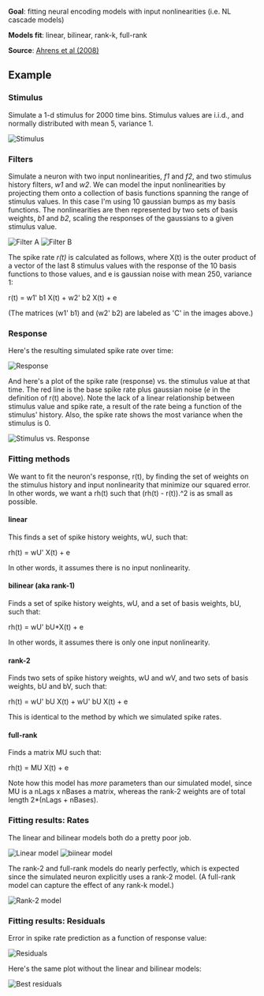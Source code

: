 
__Goal__: fitting neural encoding models with input nonlinearities (i.e. NL cascade models)

__Models fit__: linear, bilinear, rank-k, full-rank

__Source__: [Ahrens et al (2008)](http://www.ncbi.nlm.nih.gov/pubmed/18300178)

## Example

### Stimulus

Simulate a 1-d stimulus for 2000 time bins. Stimulus values are i.i.d., and normally distributed with mean 5, variance 1.

![Stimulus](/images/stim.png?raw=true "Stimulus")

### Filters

Simulate a neuron with two input nonlinearities, _f1_ and _f2_, and two stimulus history filters, _w1_ and _w2_. We can model the input nonlinearities by projecting them onto a collection of basis functions spanning the range of stimulus values. In this case I'm using 10 gaussian bumps as my basis functions. The nonlinearities are then represented by two sets of basis weights, _b1_ and _b2_, scaling the responses of the gaussians to a given stimulus value.

![Filter A](/images/resp-1.png?raw=true "1st filter")
![Filter B](/images/resp-2.png?raw=true "2nd filter")

The spike rate _r(t)_ is calculated as follows, where X(t) is the outer product of a vector of the last 8 stimulus values with the response of the 10 basis functions to those values, and e is gaussian noise with mean 250, variance 1:

r(t) = w1' b1 X(t) + w2' b2 X(t) + e

(The matrices (w1' b1) and (w2' b2) are labeled as 'C' in the images above.)

### Response

Here's the resulting simulated spike rate over time:

![Response](/images/rate.png?raw=true "Response")


And here's a plot of the spike rate (response) vs. the stimulus value at that time. The red line is the base spike rate plus gaussian noise (_e_ in the definition of r(t) above). Note the lack of a linear relationship between stimulus value and spike rate, a result of the rate being a function of the stimulus' history. Also, the spike rate shows the most variance when the stimulus is 0.

![Stimulus vs. Response](/images/stim-v-rate.png?raw=true "Stimulus vs. Response")

### Fitting methods

We want to fit the neuron's response, r(t), by finding the set of weights on the stimulus history and input nonlinearity that minimize our squared error. In other words, we want a rh(t) such that (rh(t) - r(t)).^2 is as small as possible.

#### linear

This finds a set of spike history weights, wU, such that:

rh(t) = wU' X(t) + e

In other words, it assumes there is no input nonlinearity.

#### bilinear (aka rank-1)

Finds a set of spike history weights, wU, and a set of basis weights, bU, such that:

rh(t) = wU' bU*X(t) + e

In other words, it assumes there is only one input nonlinearity.

#### rank-2

Finds two sets of spike history weights, wU and wV, and two sets of basis weights, bU and bV, such that:

rh(t) = wU' bU X(t) + wU' bU X(t) + e

This is identical to the method by which we simulated spike rates.

#### full-rank

Finds a matrix MU such that:

rh(t) = MU X(t) + e

Note how this model has _more_ parameters than our simulated model, since MU is a nLags x nBases a matrix, whereas the rank-2 weights are of total length 2*(nLags + nBases).

### Fitting results: Rates

The linear and bilinear models both do a pretty poor job.

![Linear model](/images/rate-linear.png?raw=true "Linear model")
![biinear model](/images/rate-bilinear.png?raw=true "Bilinear model")

The rank-2 and full-rank models do nearly perfectly, which is expected since the simulated neuron explicitly uses a rank-2 model. (A full-rank model can capture the effect of any rank-k model.)

![Rank-2 model](/images/rate-best.png?raw=true "Rank-2 model")

### Fitting results: Residuals

Error in spike rate prediction as a function of response value:

![Residuals](/images/residuals.png?raw=true "Residuals")

Here's the same plot without the linear and bilinear models:

![Best residuals](/images/residuals-best.png?raw=true "Best residuals")
